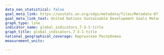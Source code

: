 ```yaml
---
data_non_statistical: false
goal_meta_link: https://unstats.un.org/sdgs/metadata/files/Metadata-07-03-01.pdf
goal_meta_link_text: United Nations Sustainable Development Goals Metadata (PDF 192 KB)
graph_type: line
indicator_name: global_indicators.7-3-1-title
graph_title: global_indicators.7-3-1-title
national_geographical_coverage: Кыргызская Республика
measurement_units: 

---
```

